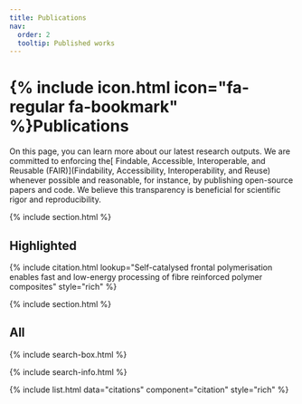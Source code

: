 ```yaml
---
title: Publications
nav:
  order: 2
  tooltip: Published works
---
```


# {% include icon.html icon="fa-regular fa-bookmark" %}Publications

On this page, you can learn more about our latest research outputs. We are committed to enforcing the[ Findable, Accessible, Interoperable, and Reusable (FAIR)](Findability, Accessibility, Interoperability, and Reuse) whenever possible and reasonable, for instance, by publishing open-source papers and code. We believe this transparency is beneficial for scientific rigor and reproducibility.

{% include section.html %}

## Highlighted

{% include citation.html lookup="Self-catalysed frontal polymerisation enables fast and low-energy processing of fibre reinforced polymer composites" style="rich" %}

{% include section.html %}

## All

{% include search-box.html %}

{% include search-info.html %}

{% include list.html data="citations" component="citation" style="rich" %}
